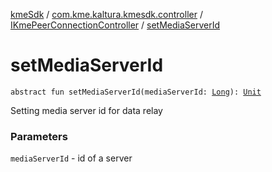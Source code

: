 [kmeSdk](../../index.md) / [com.kme.kaltura.kmesdk.controller](../index.md) / [IKmePeerConnectionController](index.md) / [setMediaServerId](./set-media-server-id.md)

# setMediaServerId

`abstract fun setMediaServerId(mediaServerId: `[`Long`](https://kotlinlang.org/api/latest/jvm/stdlib/kotlin/-long/index.html)`): `[`Unit`](https://kotlinlang.org/api/latest/jvm/stdlib/kotlin/-unit/index.html)

Setting media server id for data relay

### Parameters

`mediaServerId` - id of a server